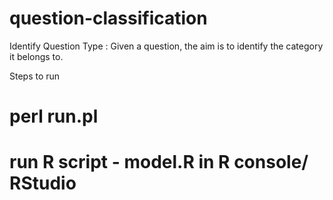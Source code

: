 # question-classification
Identify Question Type : Given a question, the aim is to identify the category it belongs to.

Steps to run 
# perl run.pl
# run R script - model.R in R console/ RStudio
